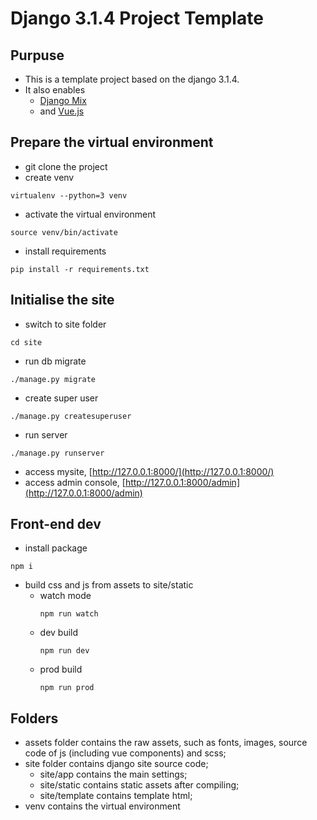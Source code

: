# Django 3.1.4 Project Template
## Purpuse
- This is a template project based on the django 3.1.4.
- It also enables 
  - [Django Mix](https://github.com/m-a-k-o/django-mix)
  - and [Vue.js](https://vuejs.org/)


## Prepare the virtual environment
- git clone the project
- create venv
```
virtualenv --python=3 venv
```
- activate the virtual environment
```
source venv/bin/activate
```
- install requirements
```
pip install -r requirements.txt
```

## Initialise the site
- switch to site folder
```
cd site
``` 
- run db migrate
```
./manage.py migrate
```
- create super user
```
./manage.py createsuperuser
```
- run server
```
./manage.py runserver
```
- access mysite, [http://127.0.0.1:8000/](http://127.0.0.1:8000/)
- access admin console, [http://127.0.0.1:8000/admin](http://127.0.0.1:8000/admin)

## Front-end dev
- install package
```
npm i
```
- build css and js from assets to site/static
  - watch mode
    ```
    npm run watch
    ```
  - dev build
    ```
    npm run dev
    ```
  - prod build
    ```
    npm run prod
    ```

## Folders
- assets folder contains the raw assets, such as fonts, images, source code of js (including vue components) and scss;
- site folder contains django site source code;
  -  site/app contains the main settings;
  -  site/static contains static assets after compiling;
  -  site/template contains template html;
- venv contains the virtual environment
